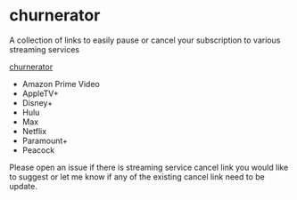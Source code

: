 # churnerator
A collection of links to easily pause or cancel your subscription to various streaming services

[churnerator](https://churnerator.com/)

* Amazon Prime Video
* AppleTV+
* Disney+
* Hulu
* Max
* Netflix
* Paramount+
* Peacock

Please open an issue if there is streaming service cancel link you would like to suggest or let me know if any of the existing cancel link need to be update.
